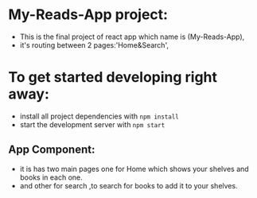 # My-Reads-App project:

* This is the final project of react app which name is (My-Reads-App),
* it's routing between 2 pages:'Home&Search',




# To get started developing right away:

* install all project dependencies with `npm install`
* start the development server with `npm start`

## App Component:
* it is has two main pages one for Home which shows your shelves and books in each one.  
* and other for search ,to search for books to add it to your shelves.
